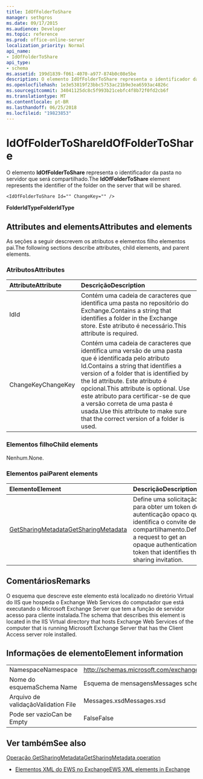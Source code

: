 ```yaml
---
title: IdOfFolderToShare
manager: sethgros
ms.date: 09/17/2015
ms.audience: Developer
ms.topic: reference
ms.prod: office-online-server
localization_priority: Normal
api_name:
- IdOfFolderToShare
api_type:
- schema
ms.assetid: 199d1839-f061-4070-a977-874b0c08e5be
description: O elemento IdOfFolderToShare representa o identificador da pasta no servidor que será compartilhado.
ms.openlocfilehash: 1e3e53819f23bbc5753ac21b9e3ea6593ac4826c
ms.sourcegitcommit: 34041125dc8c5f993b21cebfc4f8b72f0fd2cb6f
ms.translationtype: MT
ms.contentlocale: pt-BR
ms.lasthandoff: 06/25/2018
ms.locfileid: "19823853"
---
```

# <a name="idoffoldertoshare"></a><span data-ttu-id="31c41-103">IdOfFolderToShare</span><span class="sxs-lookup"><span data-stu-id="31c41-103">IdOfFolderToShare</span></span>

<span data-ttu-id="31c41-104">O elemento **IdOfFolderToShare** representa o identificador da pasta no servidor que será compartilhado.</span><span class="sxs-lookup"><span data-stu-id="31c41-104">The **IdOfFolderToShare** element represents the identifier of the folder on the server that will be shared.</span></span> 
  
```
<IdOfFolderToShare Id="" ChangeKey="" />
```

 <span data-ttu-id="31c41-105">**FolderIdType**</span><span class="sxs-lookup"><span data-stu-id="31c41-105">**FolderIdType**</span></span>
## <a name="attributes-and-elements"></a><span data-ttu-id="31c41-106">Attributes and elements</span><span class="sxs-lookup"><span data-stu-id="31c41-106">Attributes and elements</span></span>

<span data-ttu-id="31c41-107">As seções a seguir descrevem os atributos e elementos filho elementos pai.</span><span class="sxs-lookup"><span data-stu-id="31c41-107">The following sections describe attributes, child elements, and parent elements.</span></span>
  
### <a name="attributes"></a><span data-ttu-id="31c41-108">Atributos</span><span class="sxs-lookup"><span data-stu-id="31c41-108">Attributes</span></span>

|<span data-ttu-id="31c41-109">**Attribute**</span><span class="sxs-lookup"><span data-stu-id="31c41-109">**Attribute**</span></span>|<span data-ttu-id="31c41-110">**Descrição**</span><span class="sxs-lookup"><span data-stu-id="31c41-110">**Description**</span></span>|
|:-----|:-----|
|<span data-ttu-id="31c41-111">Id</span><span class="sxs-lookup"><span data-stu-id="31c41-111">Id</span></span>  <br/> |<span data-ttu-id="31c41-112">Contém uma cadeia de caracteres que identifica uma pasta no repositório do Exchange.</span><span class="sxs-lookup"><span data-stu-id="31c41-112">Contains a string that identifies a folder in the Exchange store.</span></span> <span data-ttu-id="31c41-113">Este atributo é necessário.</span><span class="sxs-lookup"><span data-stu-id="31c41-113">This attribute is required.</span></span>  <br/> |
|<span data-ttu-id="31c41-114">ChangeKey</span><span class="sxs-lookup"><span data-stu-id="31c41-114">ChangeKey</span></span>  <br/> |<span data-ttu-id="31c41-115">Contém uma cadeia de caracteres que identifica uma versão de uma pasta que é identificada pelo atributo Id.</span><span class="sxs-lookup"><span data-stu-id="31c41-115">Contains a string that identifies a version of a folder that is identified by the Id attribute.</span></span> <span data-ttu-id="31c41-116">Este atributo é opcional.</span><span class="sxs-lookup"><span data-stu-id="31c41-116">This attribute is optional.</span></span> <span data-ttu-id="31c41-117">Use este atributo para certificar-se de que a versão correta de uma pasta é usada.</span><span class="sxs-lookup"><span data-stu-id="31c41-117">Use this attribute to make sure that the correct version of a folder is used.</span></span>  <br/> |
   
### <a name="child-elements"></a><span data-ttu-id="31c41-118">Elementos filho</span><span class="sxs-lookup"><span data-stu-id="31c41-118">Child elements</span></span>

<span data-ttu-id="31c41-119">Nenhum.</span><span class="sxs-lookup"><span data-stu-id="31c41-119">None.</span></span>
  
### <a name="parent-elements"></a><span data-ttu-id="31c41-120">Elementos pai</span><span class="sxs-lookup"><span data-stu-id="31c41-120">Parent elements</span></span>

|<span data-ttu-id="31c41-121">**Elemento**</span><span class="sxs-lookup"><span data-stu-id="31c41-121">**Element**</span></span>|<span data-ttu-id="31c41-122">**Descrição**</span><span class="sxs-lookup"><span data-stu-id="31c41-122">**Description**</span></span>|
|:-----|:-----|
|[<span data-ttu-id="31c41-123">GetSharingMetadata</span><span class="sxs-lookup"><span data-stu-id="31c41-123">GetSharingMetadata</span></span>](getsharingmetadata.md) <br/> |<span data-ttu-id="31c41-124">Define uma solicitação para obter um token de autenticação opaco que identifica o convite de compartilhamento.</span><span class="sxs-lookup"><span data-stu-id="31c41-124">Defines a request to get an opaque authentication token that identifies the sharing invitation.</span></span>  <br/> |
   
## <a name="remarks"></a><span data-ttu-id="31c41-125">Comentários</span><span class="sxs-lookup"><span data-stu-id="31c41-125">Remarks</span></span>

<span data-ttu-id="31c41-126">O esquema que descreve este elemento está localizado no diretório Virtual do IIS que hospeda o Exchange Web Services do computador que está executando o Microsoft Exchange Server que tem a função de servidor acesso para cliente instalada.</span><span class="sxs-lookup"><span data-stu-id="31c41-126">The schema that describes this element is located in the IIS Virtual directory that hosts Exchange Web Services of the computer that is running Microsoft Exchange Server that has the Client Access server role installed.</span></span>
  
## <a name="element-information"></a><span data-ttu-id="31c41-127">Informações de elemento</span><span class="sxs-lookup"><span data-stu-id="31c41-127">Element information</span></span>

|||
|:-----|:-----|
|<span data-ttu-id="31c41-128">Namespace</span><span class="sxs-lookup"><span data-stu-id="31c41-128">Namespace</span></span>  <br/> |http://schemas.microsoft.com/exchange/services/2006/messages  <br/> |
|<span data-ttu-id="31c41-129">Nome do esquema</span><span class="sxs-lookup"><span data-stu-id="31c41-129">Schema Name</span></span>  <br/> |<span data-ttu-id="31c41-130">Esquema de mensagens</span><span class="sxs-lookup"><span data-stu-id="31c41-130">Messages schema</span></span>  <br/> |
|<span data-ttu-id="31c41-131">Arquivo de validação</span><span class="sxs-lookup"><span data-stu-id="31c41-131">Validation File</span></span>  <br/> |<span data-ttu-id="31c41-132">Messages.xsd</span><span class="sxs-lookup"><span data-stu-id="31c41-132">Messages.xsd</span></span>  <br/> |
|<span data-ttu-id="31c41-133">Pode ser vazio</span><span class="sxs-lookup"><span data-stu-id="31c41-133">Can be Empty</span></span>  <br/> |<span data-ttu-id="31c41-134">False</span><span class="sxs-lookup"><span data-stu-id="31c41-134">False</span></span>  <br/> |
   
## <a name="see-also"></a><span data-ttu-id="31c41-135">Ver também</span><span class="sxs-lookup"><span data-stu-id="31c41-135">See also</span></span>



[<span data-ttu-id="31c41-136">Operação GetSharingMetadata</span><span class="sxs-lookup"><span data-stu-id="31c41-136">GetSharingMetadata operation</span></span>](getsharingmetadata-operation.md)


- [<span data-ttu-id="31c41-137">Elementos XML do EWS no Exchange</span><span class="sxs-lookup"><span data-stu-id="31c41-137">EWS XML elements in Exchange</span></span>](ews-xml-elements-in-exchange.md)

